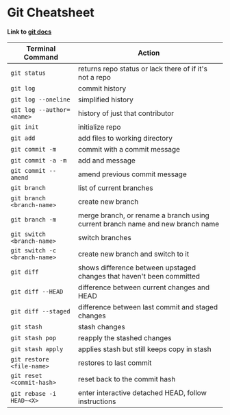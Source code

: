 # Git Cheatsheet

**Link to [git docs](https://git-scm.com/doc)**

| Terminal Command | Action |
| ---------------- | ------ |
| `git status` | returns repo status or lack there of if it's not a repo |
| `git log` | commit history |
| `git log --oneline` | simplified history |
| `git log --author=<name>` | history of just that contributor |
| `git init` | initialize repo |
| `git add` | add files to working directory |
| `git commit -m` | commit with a commit message |
| `git commit -a -m` | add and message |
| `git commit --amend` | amend previous commit message |
| `git branch` | list of current branches |
| `git branch <branch-name>` | create new branch |
| `git branch -m` | merge branch, or rename a branch using current branch name and new branch name |
| `git switch <branch-name>` | switch branches |
| `git switch -c <branch-name>` | create new branch and switch to it |
| `git diff` | shows difference between upstaged changes that haven't been committed |
| `git diff --HEAD` | difference between current changes and HEAD |
| `git diff --staged` | difference between last commit and staged changes |
| `git stash` | stash changes |
| `git stash pop` | reapply the stashed changes |
| `git stash apply` | applies stash but still keeps copy in stash |
| `git restore <file-name>` | restores to last commit |
| `git reset <commit-hash>` | reset back to the commit hash |
| `git rebase -i HEAD~<X>` | enter interactive detached HEAD, follow instructions |
